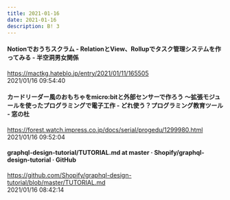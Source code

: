 ```yaml
---
title: 2021-01-16
date: 2021-01-16
description: B! 3
---
```


#### Notionでおうちスクラム - RelationとView、Rollupでタスク管理システムを作ってみる - 半空洞男女関係
https://mactkg.hateblo.jp/entry/2021/01/11/165505<br>
2021/01/16 09:54:40<br>


#### カードリーダー風のおもちゃをmicro:bitと外部センサーで作ろう ～拡張モジュールを使ったプログラミングで電子工作 - どれ使う？プログラミング教育ツール - 窓の杜
https://forest.watch.impress.co.jp/docs/serial/progedu/1299980.html<br>
2021/01/16 09:52:04<br>


#### graphql-design-tutorial/TUTORIAL.md at master · Shopify/graphql-design-tutorial · GitHub
https://github.com/Shopify/graphql-design-tutorial/blob/master/TUTORIAL.md<br>
2021/01/16 08:42:14<br>


